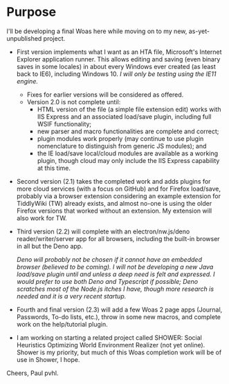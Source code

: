 Purpose
=======

I'll be developing a final Woas here while moving on to my new, as-yet-unpublished project.

* First version implements what I want as an HTA file, Microsoft's Internet Explorer application runner. This allows editing and saving (even binary saves in some locales) in about every Windows ever created (as least back to IE6), including Windows 10. *I will only be testing using the IE11 engine.*
  * Fixes for earlier versions will be considered as offered.
  * Version 2.0 is not complete until:
    * HTML version of the file (a simple file extension edit) works with IIS Express and an associated load/save plugin, including full WSIF functionality;
    * new parser and macro functionalities are complete and correct;
    * plugin modules work properly (may continue to use plugin nomenclature to distinguish from generic JS modules); and
    * the IE load/save local/cloud modules are available as a working plugin, though cloud may only include the IIS Express capability at this time.

* Second version (2.1) takes the completed work and adds plugins for more cloud services (with a focus on GitHub) and for Firefox load/save, probably via a browser extension considering an example extension for TiddlyWiki (TW) already exists, and almost no-one is using the older Firefox versions that worked without an extension. My extension will also work for TW.

* Third version (2.2) will complete with an electron/nw.js/deno reader/writer/server app for all browsers, including the built-in browser in all but the Deno app.
  
  *Deno will probably not be chosen if it cannot have an embedded browser (believed to be coming). I will not be developing a new Java load/save plugin until and unless a deep need is felt and expressed. I would prefer to use both Deno and Typescript if possible; Deno scratches most of the Node.js itches I have, though more research is needed and it is a very recent startup.*

* Fourth and final version (2.3) will add a few Woas 2 page apps (Journal, Passwords, To-do lists, etc.), throw in some new macros, and complete work on the help/tutorial plugin.

* I am working on starting a related project called SHOWER: Social Heuristics Optimizing World Environment Realizer (not yet online). Shower is my priority, but much of this Woas completion work will be of use in Shower, I hope.

Cheers, Paul pvhl.
